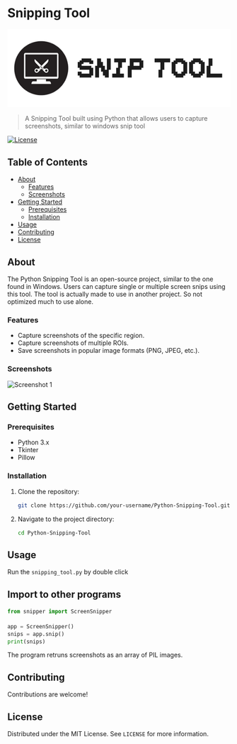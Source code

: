 # Snipping Tool

![Project Logo](images/banner.png)

> A Snipping Tool built using Python that allows users to capture screenshots, similar to windows snip tool

[![License](https://img.shields.io/badge/license-MIT-blue.svg)](https://opensource.org/licenses/MIT)

## Table of Contents

- [About](#about)
  - [Features](#features)
  - [Screenshots](#screenshots)
- [Getting Started](#getting-started)
  - [Prerequisites](#prerequisites)
  - [Installation](#installation)
- [Usage](#usage)
- [Contributing](#contributing)
- [License](#license)

## About

The Python Snipping Tool is an open-source project, similar to the one found in Windows. Users can capture single or multiple screen snips using this tool. The tool is actually made to use in another project. So not optimized much to use alone.

### Features

- Capture screenshots of the  specific region.
- Capture screenshots of multiple ROIs.
- Save screenshots in popular image formats (PNG, JPEG, etc.).

### Screenshots

![Screenshot 1](screenshots/screenshot1.png)
<!-- Add more screenshots if needed -->

## Getting Started

### Prerequisites

- Python 3.x
 - Tkinter
 - Pillow

### Installation

1. Clone the repository:
   ```sh
   git clone https://github.com/your-username/Python-Snipping-Tool.git
   ```
   
2. Navigate to the project directory:
   ```sh
   cd Python-Snipping-Tool
   ```

## Usage

Run the `snipping_tool.py` by double click

## Import to other programs
   ```python
   from snipper import ScreenSnipper
   
   app = ScreenSnipper()
   snips = app.snip()
   print(snips)
  
   ```
The program retruns screenshots as an array of PIL images.

## Contributing

Contributions are welcome!

## License

Distributed under the MIT License. See `LICENSE` for more information.
